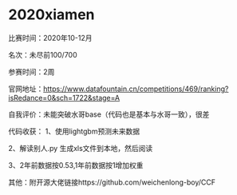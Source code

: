 # 2020xiamen
比赛时间：2020年10-12月

名次：未尽前100/700

参赛时间：2周

官网地址：https://www.datafountain.cn/competitions/469/ranking?isRedance=0&sch=1722&stage=A

自我评价：未能突破水哥base（代码也是基本与水哥一致），很差

代码收获：
1、使用lightgbm预测未来数据

2、解读别人.py 生成xls文件到本地，然后阅读

3、2年前数据按0.53,1年前数据按1增加权重

其他：附开源大佬链接https://github.com/weichenlong-boy/CCF
